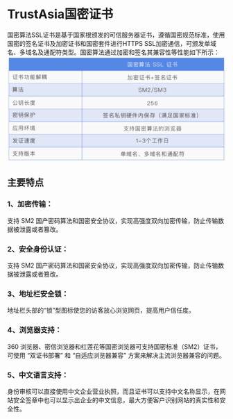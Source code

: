 

# TrustAsia国密证书

国密算法SSL证书是基于国家根颁发的可信服务器证书，遵循国密规范标准，使用国密的签名证书及加密证书和国密套件进行HTTPS SSL加密通信，可颁发单域名、多域名及通配符类型。国密算法通过加密和签名其兼容性等性能如下所示：
![](/images/process/gmzs.png)

## 主要特点

### 1、加密传输：

支持 SM2 国产密码算法和国密安全协议，实现高强度双向加密传输，防止传输数据被泄露或者篡改。

### 2、安全身份认证：

支持 SM2 国产密码算法和国密安全协议，实现高强度双向加密传输，防止传输数据被泄露或者篡改。

### 3、地址栏安全锁：

地址栏头部的“锁”型图标使您的访客放心浏览网页，提高用户信任度。

### 4、浏览器支持：

360 浏览器、密信浏览器和红莲花等国密浏览器可支持国密标准（SM2）证书，可使用 “双证书部署” 和 “自适应浏览器兼容” 方案来解决主流浏览器兼容的问题。

### 5、中文语言支持：

身份审核可以直接使用中文企业营业执照，而且证书可以支持中文名称显示，在网站安全签章中也可以显示出企业的中文信息，最大方便客户识别网站的真实性和安全性。